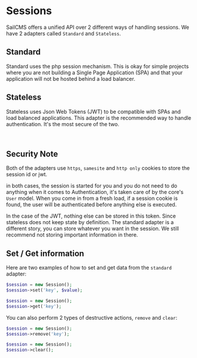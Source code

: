 # Sessions <Badge type="tip" text="3.0.0" />

SailCMS offers a unified API over 2 different ways of handling sessions. We have 2 adapters called `Standard` and `Stateless`.

## Standard

Standard uses the php session mechanism. This is okay for simple projects where you are not building a Single Page 
Application (SPA) and that your application will not be hosted behind a load balancer.

## Stateless

Stateless uses Json Web Tokens (JWT) to be compatible with SPAs and load balanced applications. This adapter is the 
recommended way to handle authentication. It's the most secure of the two.

<br/>

## Security Note
Both of the adapters use `https`, `samesite` and `http only` cookies to store the session id or jwt.

in both cases, the session is started for you and you do not need to do anything when it comes to Authentication, it's 
taken care of by the core's `User` model. When you come in from a fresh load, if a session cookie is found, the user
will be authenticated before anything else is executed.

In the case of the JWT, nothing else can be stored in this token. Since stateless does not keep state by definition. The
standard adapter is a different story, you can store whatever you want in the session. We still recommend not storing
important information in there.

## Set / Get information

Here are two examples of how to set and get data from the `standard` adapter:

```php
$session = new Session();
$session->set('key', $value);
```

```php
$session = new Session();
$session->get('key');
```

You can also perform 2 types of destructive actions, `remove` and `clear`:

```php
$session = new Session();
$session->remove('key');
```

```php
$session = new Session();
$session->clear();
```